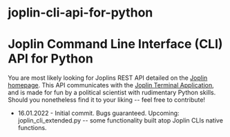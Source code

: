 # joplin-cli-api-for-python

# Joplin Command Line Interface (CLI) API for Python
You are most likely looking for Joplins REST API detailed on the [Joplin homepage](https://joplinapp.org/api/references/rest_api/). This API communicates with the [Joplin Terminal Application](https://joplinapp.org/terminal/), and is made for fun by a political scientist with rudimentary Python skills. Should you nonetheless find it to your liking -- feel free to contribute!

- 16.01.2022 - Initial commit. Bugs guaranteed. Upcoming: joplin_cli_extended.py -- some functionality built atop Joplin CLIs native functions.
